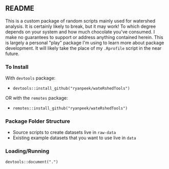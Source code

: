 ## README

This is a custom package of random scripts mainly used for watershed analysis. It is certainly likely to break, but it may work! To which degree depends on your system and how much chocolate you've consumed. I make no guarantees to support or address anything contained herein. This is largely a personal "play" package I'm using to learn more about package development. It will likely take the place of my `.Rprofile` script in the near future.

### To Install

With `devtools` package:

 - `devtools::install_github("ryanpeek/wateRshedTools")`

OR with the `remotes` package:

 - `remotes::install_github("ryanpeek/wateRshedTools")`


### Package Folder Structure

 - Source scripts to create datasets live in `raw-data`
 - Existing example datasets that you want to use live in `data`

### Loading/Running

`devtools::document(".")`
